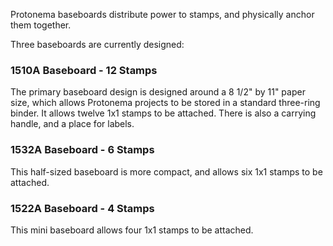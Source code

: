 Protonema baseboards distribute power to stamps, and physically anchor them together.

Three baseboards are currently designed:

### 1510A Baseboard - 12 Stamps
The primary baseboard design is designed around a 8 1/2" by 11" paper size, which allows Protonema projects to be stored in a standard three-ring binder. It allows twelve 1x1 stamps to be attached. There is also a carrying handle, and a place for labels.

### 1532A Baseboard - 6 Stamps
This half-sized baseboard is more compact, and allows six 1x1 stamps to be attached.

### 1522A Baseboard - 4 Stamps
This mini baseboard allows four 1x1 stamps to be attached.